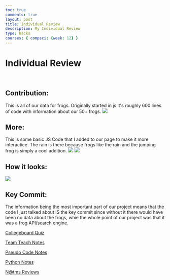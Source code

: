 ```yaml
---
toc: true
comments: true
layout: post
title: Individual Review
description: My Individual Review
type: hacks
courses: { compsci: {week: 12} }
---
```


# Individual Review
<br>

## Contribution: 
This is all of our data for frogs. Originally started in js it's roughly 600 lines of code with information about our 50+ frogs. 
![]({{site.baseurl}}/images/50-class.png)
## More: 
This is some basic JS Code that I added to our page to make it more interactice. The rain is there because frogs like the rain and the jumping frog is simply a cool addition. 
![]({{site.baseurl}}/images/JS-pp.png)
![]({{site.baseurl}}/images/more-js.png)
## How it looks: 
![]({{site.baseurl}}/images/home-page-js.png)
<br>

## Key Commit: 
The information being the most important part of our project means that the code I just talked about IS the key commit since without it there would have been no data about the frogs, whie the whole point of our project was that it was a frog API/search engine. 

[Collegeboard Quiz](https://jm1021.github.io/sergiStudent//2023/11/01/MC-quiz-plans.html)

[Team Teach Notes](https://jm1021.github.io/sergiStudent//2023/11/04/team-teach-notes_IPYNB_2_.html)

[Pseudo Code Notes](https://jm1021.github.io/sergiStudent//2023/10/23/Pseudo-overview_IPYNB_2_.html)

[Python Notes](https://jm1021.github.io/sergiStudent//2023/10/23/Python-overview_IPYNB_2_.html)

[N@tms Reviews](https://jm1021.github.io/sergiStudent//2023/11/02/N@tm-reviews.html)

